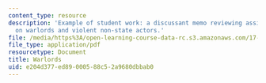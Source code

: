 ```yaml
---
content_type: resource
description: 'Example of student work: a discussant memo reviewing assigned readings
  on warlords and violent non-state actors.'
file: /media/https%3A/open-learning-course-data-rc.s3.amazonaws.com/17-586-warlords-terrorists-and-militias-theorizing-on-violent-non-state-actors-spring-2009/e204d377ed89000588c52a9680dbbab0_MIT17_586s09_assn02.pdf
file_type: application/pdf
resourcetype: Document
title: Warlords
uid: e204d377-ed89-0005-88c5-2a9680dbbab0
---
```

